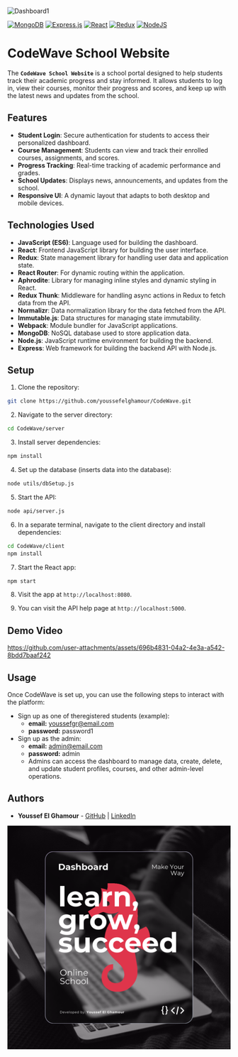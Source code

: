 ![Dashboard1](./client/src/assets/hero1.png)

[![MongoDB](https://img.shields.io/badge/MongoDB-%234ea94b.svg?logo=mongodb&logoColor=white)](#)
[![Express.js](https://img.shields.io/badge/Express.js-%23404d59.svg?logo=express&logoColor=%2361DAFB)](#)
[![React](https://img.shields.io/badge/React-%2320232a.svg?logo=react&logoColor=%2361DAFB)](#)
[![Redux](https://img.shields.io/badge/Redux-764ABC?logo=redux&logoColor=fff)](#)
[![NodeJS](https://img.shields.io/badge/Node.js-6DA55F?logo=node.js&logoColor=white)](#)

# CodeWave School Website

The **`CodeWave School Website`** is a school portal designed to help students track their academic progress and stay informed. It allows students to log in, view their courses, monitor their progress and scores, and keep up with the latest news and updates from the school.

## Features

- **Student Login**: Secure authentication for students to access their personalized dashboard.
- **Course Management**: Students can view and track their enrolled courses, assignments, and scores.
- **Progress Tracking**: Real-time tracking of academic performance and grades.
- **School Updates**: Displays news, announcements, and updates from the school.
- **Responsive UI**: A dynamic layout that adapts to both desktop and mobile devices.

## Technologies Used

- **JavaScript (ES6)**: Language used for building the dashboard.
- **React**: Frontend JavaScript library for building the user interface.
- **Redux**: State management library for handling user data and application state.
- **React Router**: For dynamic routing within the application.
- **Aphrodite**: Library for managing inline styles and dynamic styling in React.
- **Redux Thunk**: Middleware for handling async actions in Redux to fetch data from the API.
- **Normalizr**: Data normalization library for the data fetched from the API.
- **Immutable.js**: Data structures for managing state immutability.
- **Webpack**: Module bundler for JavaScript applications.
- **MongoDB**: NoSQL database used to store application data.
- **Node.js**: JavaScript runtime environment for building the backend.
- **Express**: Web framework for building the backend API with Node.js.

## Setup

1. Clone the repository:

```bash
git clone https://github.com/youssefelghamour/CodeWave.git
```

2. Navigate to the server directory:

```bash
cd CodeWave/server
```

3. Install server dependencies:

```bash
npm install
```

4. Set up the database (inserts data into the database):

```bash
node utils/dbSetup.js
```

5. Start the API:

```bash
node api/server.js
```

6. In a separate terminal, navigate to the client directory and install dependencies:

```bash
cd CodeWave/client
npm install
```

7. Start the React app:

```bash
npm start
``` 

8. Visit the app at `http://localhost:8080`.

9. You can visit the API help page at `http://localhost:5000`.


## Demo Video

https://github.com/user-attachments/assets/696b4831-04a2-4e3a-a542-8bdd7baaf242

## Usage

Once CodeWave is set up, you can use the following steps to interact with the platform:

- Sign up as one of theregistered students (example):
    - **email:** youssefgr@email.com
    - **password:** password1
- Sign up as the admin:
    - **email:** admin@email.com
    - **password:** admin
    - Admins can access the dashboard to manage data, create, delete, and update student profiles, courses, and other admin-level operations.

## Authors

- **Youssef El Ghamour** - [GitHub](https://github.com/youssefelghamour) | [LinkedIn](https://www.linkedin.com/in/youssefelghamour/)

![Dashboard1](./client/src/assets/hero2.png)

